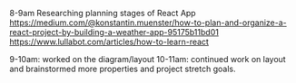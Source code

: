 8-9am Researching planning stages of React App
  https://medium.com/@konstantin.muenster/how-to-plan-and-organize-a-react-project-by-building-a-weather-app-95175b11bd01
  https://www.lullabot.com/articles/how-to-learn-react

9-10am: worked on the diagram/layout
10-11am: continued work on layout and brainstormed more properties and project stretch goals.
